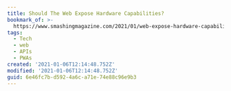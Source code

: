 ```yaml
---
title: Should The Web Expose Hardware Capabilities?
bookmark_of: >-
  https://www.smashingmagazine.com/2021/01/web-expose-hardware-capabilities/?s=09
tags:
  - Tech
  - web
  - APIs
  - PWAs
created: '2021-01-06T12:14:48.752Z'
modified: '2021-01-06T12:14:48.752Z'
guid: 6e46fc7b-d592-4a6c-a71e-74e88c96e9b3
---
```

 
